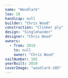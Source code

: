 ```yaml
---
name: "Woodlark"
loa: 18
handicap: null
builder: "Chris Wood"
construction: "Clinker ply"
design: "Singlehander"
designer: "Chris Wood"
owners:
  - from: 2019
    to: null
    owner: "Chris Wood"
sailNumber: 105
yearBuilt: 2019
coverImage: "woodlark-105"
---
```


